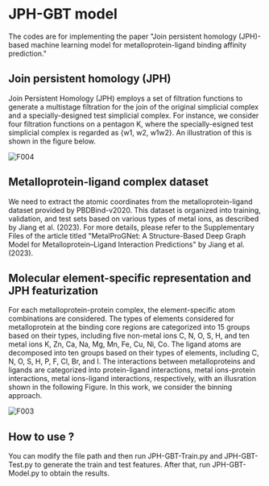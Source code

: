 
# JPH-GBT model
The codes are for implementing the paper "Join persistent homology (JPH)-based machine learning model for metalloprotein-ligand binding affinity prediction."

## Join persistent homology (JPH)
Join Persistent Homology (JPH) employs a set of filtration functions to generate a multistage filtration for the join of the original simplicial complex and a specially-designed test simplicial complex. For instance, we consider four filtration functions on a pentagon K, where the specially-esigned test simplicial complex is regarded as {w1, w2, w1w2}. An illustration of this is shown in the figure below.

![F004](https://github.com/user-attachments/assets/dcce1405-f8bf-455d-b391-6eb5f1098722)

## Metalloprotein-ligand complex dataset
We need to extract the atomic coordinates from the metalloprotein-ligand dataset provided by PBDBind-v2020. This dataset is organized into training, validation, and test sets based on various types of metal ions, as described by Jiang et al. (2023). For more details, please refer to the Supplementary Files of the article titled "MetalProGNet: A Structure-Based Deep Graph Model for Metalloprotein–Ligand Interaction Predictions" by Jiang et al.(2023).

## Molecular element-specific representation and JPH featurization
For each metalloprotein-protein complex, the element-specific atom combinations are considered. The types of elements considered for metalloprotein at the binding core regions are categorized into 15 groups based on their types, including five non-metal ions C, N, O, S, H, and ten metal ions K, Zn, Ca, Na, Mg, Mn, Fe, Cu, Ni, Co. The ligand atoms are decomposed into ten groups based on their types of elements, including C, N, O, S, H, P,  F, Cl, Br, and I. The interactions between metalloproteins and ligands are categorized into protein-ligand interactions, metal ions-protein interactions, metal ions-ligand interactions, respectively, with an illusration shown in the following Figure. In this work, we consider the binning approach.

![F003](https://github.com/user-attachments/assets/24a6afd6-1783-41a5-8552-3e07b2d1330f)


## How to use ?
You can modify the file path and then run JPH-GBT-Train.py and JPH-GBT-Test.py to generate the train and test features. After that, run JPH-GBT-Model.py to obtain the results. 
